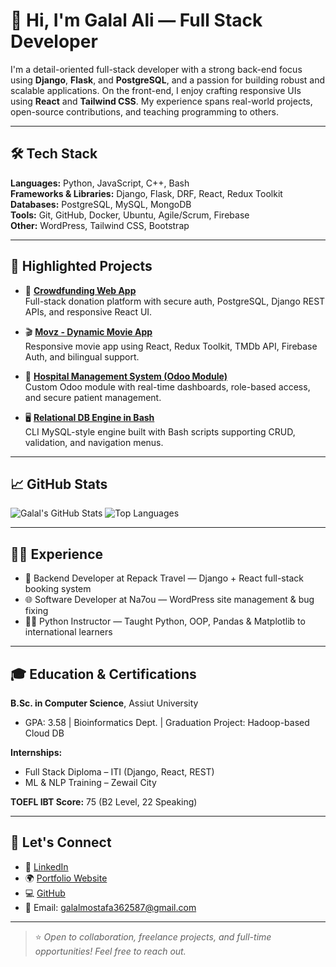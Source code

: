 # 👋 Hi, I'm Galal Ali — Full Stack Developer

I'm a detail-oriented full-stack developer with a strong back-end focus using **Django**, **Flask**, and **PostgreSQL**, and a passion for building robust and scalable applications. On the front-end, I enjoy crafting responsive UIs using **React** and **Tailwind CSS**. My experience spans real-world projects, open-source contributions, and teaching programming to others.

---

## 🛠️ Tech Stack

**Languages:** Python, JavaScript, C++, Bash  
**Frameworks & Libraries:** Django, Flask, DRF, React, Redux Toolkit  
**Databases:** PostgreSQL, MySQL, MongoDB  
**Tools:** Git, GitHub, Docker, Ubuntu, Agile/Scrum, Firebase  
**Other:** WordPress, Tailwind CSS, Bootstrap

---

## 📌 Highlighted Projects

- 🧾 [**Crowdfunding Web App**](https://github.com/Galal36/donation-project)  
  Full-stack donation platform with secure auth, PostgreSQL, Django REST APIs, and responsive React UI.

- 🎬 [**Movz - Dynamic Movie App**](https://github.com/Galal36/movz)  
  Responsive movie app using React, Redux Toolkit, TMDb API, Firebase Auth, and bilingual support.

- 🏥 [**Hospital Management System (Odoo Module)**](https://github.com/Galal36/hms)  
  Custom Odoo module with real-time dashboards, role-based access, and secure patient management.

- 🖥️ [**Relational DB Engine in Bash**](https://github.com/Galal36/bash-db-engine)  
  CLI MySQL-style engine built with Bash scripts supporting CRUD, validation, and navigation menus.

---

## 📈 GitHub Stats

![Galal's GitHub Stats](https://github-readme-stats.vercel.app/api?username=Galal36&show_icons=true&theme=tokyonight)
![Top Languages](https://github-readme-stats.vercel.app/api/top-langs/?username=Galal36&layout=compact&theme=tokyonight)

---

## 👨‍🏫 Experience

- 🔧 Backend Developer at Repack Travel — Django + React full-stack booking system  
- 🌐 Software Developer at Na7ou — WordPress site management & bug fixing  
- 🧑‍🏫 Python Instructor — Taught Python, OOP, Pandas & Matplotlib to international learners  

---

## 🎓 Education & Certifications

**B.Sc. in Computer Science**, Assiut University  
- GPA: 3.58 | Bioinformatics Dept. | Graduation Project: Hadoop-based Cloud DB

**Internships:**  
- Full Stack Diploma – ITI (Django, React, REST)  
- ML & NLP Training – Zewail City

**TOEFL IBT Score:** 75 (B2 Level, 22 Speaking)

---

## 🔗 Let's Connect

- 💼 [LinkedIn](https://www.linkedin.com/in/jalal-ali-a1454120a/)  
- 🌍 [Portfolio Website](https://galal36.github.io/Galal_Portfolio22/)  
- 💻 [GitHub](https://github.com/Galal36)  
- 📧 Email: galalmostafa362587@gmail.com  

---

> ⭐️ *Open to collaboration, freelance projects, and full-time opportunities! Feel free to reach out.*
